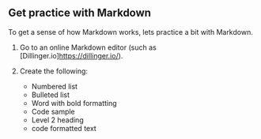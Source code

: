 ## <i class="fa fa-user-circle"></i> Get practice with Markdown

To get a sense of how Markdown works, lets practice a bit with Markdown.

1.  Go to an online Markdown editor (such as [Dillinger.io]https://dillinger.io/).
2.  Create the following:

    * Numbered list
    * Bulleted list
    * Word with bold formatting
    * Code sample
    * Level 2 heading
    * code formatted text
